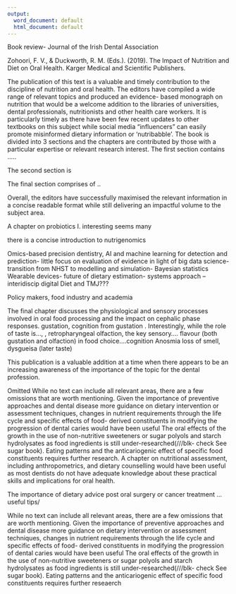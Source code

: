 ```yaml
---
output:
  word_document: default
  html_document: default
---
```


Book review- Journal of the Irish Dental Association

Zohoori, F. V., & Duckworth, R. M. (Eds.). (2019). The Impact of Nutrition and Diet on Oral Health. Karger Medical and Scientific Publishers.

The publication of this text is a valuable and timely contribution to the discipline of nutrition and oral health. The editors have compiled a wide range of relevant topics and produced an evidence- based monograph on nutrition that would be a welcome addition to the libraries of universities, dental professionals, nutritionists and other health care workers. It is particularly timely as there have been few recent updates to other textbooks on this subject while social media “influencers” can easily promote misinformed dietary information or ‘nutribabble’.
The book is divided into 3 sections and the chapters are contributed by those with a particular expertise or relevant research interest. The first section contains …..

The second section is 

The final section comprises of ..


Overall, the editors have successfully maximised the relevant information in a concise readable format while still delivering an impactful volume to the subject area.


A chapter on probiotics I. interesting seems many 

there is a concise introduction to nutrigenomics 

Omics-based precision dentistry, AI and machine learning for detection and prediction- little focus on evaluation of evidence in light of big data science- transition from NHST to modelling and simulation- Bayesian statistics
Wearable devices- future of dietary estimation- systems approach – interidiscip digital
Diet and TMJ???

Policy makers, food industry and academia

The final chapter discusses the physiological and sensory processes involved in oral food processing and the impact on cephalic phase responses.
gustation, cognition from gustation .
 Interestingly, while the role of taste is…, , retropharyngeal olfaction, the key sensory…. flavour (both gustation and olfaction) in food choice….cognition
Anosmia loss of smell, dysgueisa (later taste)


This publication is a valuable addition at a time when there appears to be an increasing awareness of the importance of the topic for the dental profession.

Omitted
While no text can include all relevant areas, there are a few omissions that are worth mentioning. Given the importance of preventive approaches and dental disease more guidance on dietary intervention or assessment techniques, changes in nutrient requirements through the life cycle and specific effects of food- derived constituents in modifying the progression of dental caries would have been useful
The oral effects of the growth in the use of non-nutritive sweeteners or sugar polyols and starch hydrolysates as food ingredients is still under-researched(///blk- check See sugar book). Eating patterns and the anticariogenic effect of specific food constituents requires further research. 
A chapter on nutritional assessment, including anthropometrics, and dietary counselling would have been useful as most dentists do not have adequate knowledge about these practical skills and implications for oral health.

The importance of dietary advice post oral surgery or cancer treatment …useful tips/

While no text can include all relevant areas, there are a few omissions that are worth mentioning. Given the importance of preventive approaches and dental disease more guidance on dietary intervention or assessment techniques, changes in nutrient requirements through the life cycle and specific effects of food- derived constituents in modifying the progression of dental caries would have been useful
The oral effects of the growth in the use of non-nutritive sweeteners or sugar polyols and starch hydrolysates as food ingredients is still under-researched(///blk- check See sugar book). Eating patterns and the anticariogenic effect of specific food constituents requires further reseaerch


